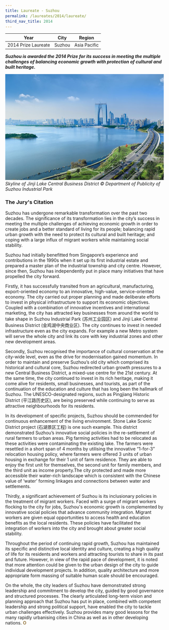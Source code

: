 ```yaml
---
title: Laureate - Suzhou
permalink: /laureates/2014/laureate/
third_nav_title: 2014
---
```


| Year | City | Region |
|--|--|--|
| 2014 Prize Laureate | Suzhou | Asia Pacific |

***Suzhou is awarded the 2014 Prize for its success in meeting the multiple challenges of balancing economic growth with protection of cultural and built heritage.***

![Suzhou](/images/laureates/suzhou.jpg)
_Skyline of Jinji Lake Central Business District © Department of Publicity of Suzhou Industrial Park_

### **The Jury's Citation**
Suzhou has undergone remarkable transformation over the past two decades. The significance of its transformation lies in the city’s success in meeting the multiple challenges of achieving economic growth in order to create jobs and a better standard of living for its people; balancing rapid urban growth with the need to protect its cultural and built heritage; and coping with a large influx of migrant workers while maintaining social stability.

Suzhou had initially benefitted from Singapore’s experience and contributions in the 1990s when it set up its first industrial estate and prepared a master plan of the industrial township and city centre. However, since then, Suzhou has independently put in place many initiatives that have propelled the city forward.

Firstly, it has successfully transited from an agricultural, manufacturing, export-oriented economy to an innovative, high-value, service-oriented economy. The city carried out proper planning and made deliberate efforts to invest in physical infrastructure to support its economic objectives. Coupled with a combination of innovative incentives and international marketing, the city has attracted key businesses from around the world to take shape in Suzhou Industrial Park (苏州工业园区) and Jinji Lake Central Business District (金鸡湖中央商业区). The city continues to invest in needed infrastructure even as the city expands. For example a new Metro system will serve the whole city and link its core with key industrial zones and other new development areas.

Secondly, Suzhou recognised the importance of cultural conservation at the city-wide level, even as the drive for modernisation gained momentum. In order to maintain and preserve Suzhou’s old city which comprised its historical and cultural core, Suzhou redirected urban growth pressures to a new Central Business District, a mixed-use centre for the 21st century. At the same time, the city continued to invest in its rich heritage, making it come alive for residents, small businesses, and tourists, as part of the continuation of the education and culture that has long been the hallmark of Suzhou. The UNESCO-designated regions, such as Pingjiang Historic District (平江路历史区), are being preserved while continuing to serve as attractive neighbourhoods for its residents.

In its development of specific projects, Suzhou should be commended for continuous enhancement of the living environment. Stone Lake Scenic District project (石湖景区工程) is one such example. This district demonstrated Suzhou’s innovative social policies in the re-settlement of rural farmers to urban areas. Pig farming activities had to be relocated as these activities were contaminating the existing lake. The farmers were resettled in a short span of 4 months by utilising the innovative “1-for-3” relocation housing policy, where farmers were offered 3 units of urban housing in exchange for their 1 unit of farm residence. They are able to enjoy the first unit for themselves, the second unit for family members, and the third unit as income property.The city protected and made more accessible their water-rich landscape which is consistent with the Chinese value of ‘water’ forming linkages and connections between water and settlements.

Thirdly, a significant achievement of Suzhou is its inclusionary policies in the treatment of migrant workers. Faced with a surge of migrant workers flocking to the city for jobs, Suzhou's economic growth is complemented by innovative social policies that advance community integration. Migrant workers are given equal opportunities to access health and education benefits as the local residents. These policies have facilitated the integration of workers into the city and brought about greater social stability.

Throughout the period of continuing rapid growth, Suzhou has maintained its specific and distinctive local identity and culture, creating a high quality of life for its residents and workers and attracting tourists to share in its past and future. However, in view of the rapid pace of development, it is noted that more attention could be given to the urban design of the city to guide individual development projects. In addition, quality architecture and more appropriate form massing of suitable human scale should be encouraged.

On the whole, the city leaders of Suzhou have demonstrated strong leadership and commitment to develop the city, guided by good governance and structured processes. The clearly articulated long-term vision and planning approach that Suzhou has put in place, combined with competent leadership and strong political support, have enabled the city to tackle urban challenges effectively. Suzhou provides many good lessons for the many rapidly urbanising cities in China as well as in other developing nations. **<font color="#967942">O</font>**
